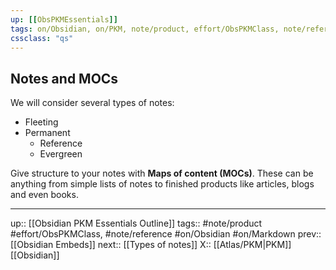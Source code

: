```yaml
---
up: [[ObsPKMEssentials]]
tags: on/Obsidian, on/PKM, note/product, effort/ObsPKMClass, note/reference
cssclass: "qs"
---
```

## Notes and MOCs

We will consider several types of notes:
- Fleeting
- Permanent
	- Reference
	- Evergreen

Give structure to your notes with __Maps of content (MOCs)__. These can be anything from simple lists of notes to finished products like articles, blogs and even books.

---
up:: [[Obsidian PKM Essentials Outline]]
tags:: #note/product #effort/ObsPKMClass, #note/reference #on/Obsidian #on/Markdown 
prev:: [[Obsidian Embeds]]
next:: [[Types of notes]]
X:: [[Atlas/PKM|PKM]] [[Obsidian]]

